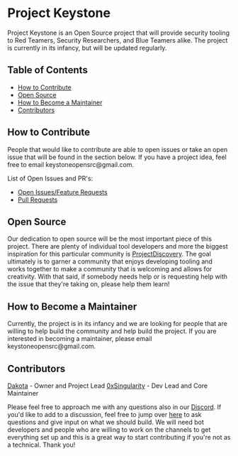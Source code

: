 # Project Keystone

<p>Project Keystone is an Open Source project that will provide security tooling to Red Teamers, Security Researchers, and Blue Teamers alike. The project is currently in its infancy, but will be updated regularly.</p>

## Table of Contents
- [How to Contribute](#how-to-contribute)
- [Open Source](#open-source)
- [How to Become a Maintainer](#how-to-become-a-maintainer)
- [Contributors](#contributors)

## How to Contribute
<p>People that would like to contribute are able to open issues or take an open issue that will be found in the section below. If you have a project idea, feel free to email keystoneopensrc@gmail.com.</p>

List of Open Issues and PR's:
- [Open Issues/Feature Requests](https://github.com/issues?q=is%3Aopen+is%3Aissue+user%3AProjectKeystone+is%3Apublic)
- [Pull Requests](https://github.com/pulls?q=is%3Aopen+is%3Apr+user%3Aprojectkeystone+is%3Apublic)
## Open Source
Our dedication to open source will be the most important piece of this project. There are plenty of individual tool developers and more the biggest inspiration for this particular community is [ProjectDiscovery](https://github.com/projectdiscovery). The goal ultimately is to garner a community that enjoys developing tooling and works together to make a community that is welcoming and allows for creativity. With that said, if somebody needs help or is requesting help with the issue that they're taking on, please help them learn!

## How to Become a Maintainer
<p>Currently, the project is in its infancy and we are looking for people that are willing to help build the community and help build the project. If you are interested in becoming a maintainer, please email keystoneopensrc@gmail.com. </p>

## Contributors
[Dakota](github.com/themanwiththeplan-eng) - Owner and Project Lead
[0xSingularity](https://github.com/0x-Singularity) - Dev Lead and Core Maintainer

Please feel free to approach me with any questions also in our [Discord](https://discord.gg/gytc3hcQzz). If you'd like to add to a discussion, feel free to jump over [here](https://github.com/orgs/ProjectKeystone/discussions) to ask questions and give input on what we should build. We will need bot developers and people who are willing to work on the channels to get everything set up and this is a great way to start contributing if you're not as a technical. Thank you!

